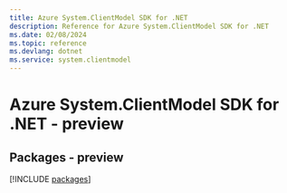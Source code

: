 ```yaml
---
title: Azure System.ClientModel SDK for .NET
description: Reference for Azure System.ClientModel SDK for .NET
ms.date: 02/08/2024
ms.topic: reference
ms.devlang: dotnet
ms.service: system.clientmodel
---
```

# Azure System.ClientModel SDK for .NET - preview
## Packages - preview
[!INCLUDE [packages](system.clientmodel-index.md)]